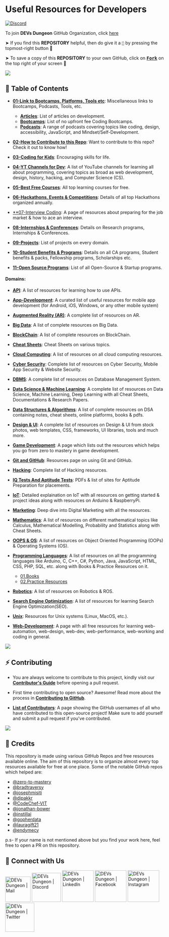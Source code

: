 # Useful Resources for Developers

[![Discord](https://img.shields.io/discord/865937470118297640.svg?logo=discord&colorB=5865F2)](https://discord.gg/GqzWmqDKzU)

To join **DEVs Dungeon** GitHub Organization, click [here](https://github.com/Devs-Dungeon/support/issues/new?assignees=&labels=invite+me+to+the+organisation&template=invitation.yml&title=Please+invite+me+to+the+GitHub+Community+Organization)

➤ If you find this **REPOSITORY** helpful, then do give it a `🌟` by pressing the topmost-right button 🤗

➤ To save a copy of this **REPOSITORY** to your own GitHub, click on <a href="https://github.com/Devs-Dungeon/Resources/edit/main/README.md"><kbd><b>Fork</b></kbd></a> on the top right of your screen 🤗

![](https://user-images.githubusercontent.com/73097560/115834477-dbab4500-a447-11eb-908a-139a6edaec5c.gif)

## 📍 Table of Contents

- [**01-Link to Bootcamps, Platforms, Tools etc**](https://github.com/Devs-Dungeon/Resources/tree/main/01-Link%20to%20Bootcamps%2C%20Platforms%2C%20Tools%20etc): Miscellaneous links to Bootcamps, Podcasts, Tools, etc.
  - [**Articles**](https://github.com/Devs-Dungeon/Resources/tree/main/01-Link%20to%20Bootcamps%2C%20Platforms%2C%20Tools%20etc/Articles): List of articles on development.
  - [**Bootcamps**](https://github.com/Devs-Dungeon/Resources/tree/main/01-Link%20to%20Bootcamps%2C%20Platforms%2C%20Tools%20etc/Bootcamps): List of no upfront fee Coding Bootcamps.
  - [**Podcasts**](https://github.com/Devs-Dungeon/Resources/tree/main/01-Link%20to%20Bootcamps%2C%20Platforms%2C%20Tools%20etc/Podcasts): A range of podcasts covering topics like coding, design, accessibility, JavaScript, and Mindset/Self-Development.
 
- [**02-How to Contribute to this Repo**](https://github.com/Devs-Dungeon/Resources/tree/main/02-How%20to%20Contribute%20to%20this%20Repo): Want to contribute to this repo? Check it out to know how!

- [**03-Coding for Kids**](https://github.com/Devs-Dungeon/Resources/blob/main/03-Coding%20for%20Kids/README.md): Encouraging skills for life.

- [**04-YT Channels for Dev**](https://github.com/Devs-Dungeon/Resources/blob/main/04-YT%20Channels%20for%20Dev/README.md): A list of YouTube channels for learning all about programming, covering topics as broad as web development, design, history, hacking, and Computer Science (CS).

- [**05-Best Free Courses**](https://github.com/Devs-Dungeon/Resources/tree/main/05-Best%20Free%20Courses): All top learning courses for free.

- [**06-Hackathons, Events & Competitions**](https://github.com/Devs-Dungeon/Resources/tree/main/06-Hackathons%2C%20Events%20%26%20Competitions): Details of all top Hackathons organized annually. 

- [**07-Interview Coding](https://github.com/Devs-Dungeon/Resources/tree/main/07-Interview%20Coding): A page of resources about preparing for the job market & how to ace an interview.

- [**08-Internships & Conferences**](https://github.com/Devs-Dungeon/Resources/tree/main/08-Internships%20%26%20Conferences): Details on Research programs, Internships & Conferences.

- [**09-Projects**](https://github.com/Devs-Dungeon/Resources/tree/main/09-Projects): List of projects on every domain.

- [**10-Student Benefits & Programs**](https://github.com/Devs-Dungeon/Resources/tree/main/10-Student%20Benefits%20%26%20Programs): Details on all CA programs, Student benefits & packs, Fellowship programs, Scholarships etc.

- [**11-Open Source Programs**](https://github.com/Devs-Dungeon/Resources/tree/main/11-Open%20Source%20Programs): List of all Open-Source & Startup programs.


#### Domains:  

- [**API**](https://github.com/Devs-Dungeon/Resources/tree/main/API): A list of resources for learning how to use APIs.

- [**App-Development**](https://github.com/Devs-Dungeon/Resources/tree/main/App-Development): A curated list of useful resources for mobile app development (for Android, iOS, Windows, or any other mobile system)

- [**Augmented Reality (AR)**](https://github.com/Devs-Dungeon/Resources/tree/main/Augmented%20Reality%20(AR)): A complete list of resources on AR.

- [**Big Data**](https://github.com/Devs-Dungeon/Resources/tree/main/Big-Data): A list of complete resources on Big Data.

- [**BlockChain**](https://github.com/Devs-Dungeon/Resources/tree/main/BlockChain): A list of complete resources on BlockChain.

- [**Cheat Sheets**](https://github.com/Devs-Dungeon/Resources/tree/main/Cheat%20Sheets): Cheat Sheets on various topics.

- [**Cloud Computing**](https://github.com/Devs-Dungeon/Resources/tree/main/Cloud%20Computing): A list of resources on all cloud computing resources.

- [**Cyber Security**](https://github.com/Devs-Dungeon/Resources/tree/main/Cyber%20Security): Complete list of resources on Cyber Security, Mobile App Security & Website Security.

- [**DBMS**](https://github.com/Devs-Dungeon/Resources/tree/main/DBMS): A complete list of resources on Database Management System.

- [**Data Science & Machine Learning**](https://github.com/Devs-Dungeon/Resources/tree/main/Data%20Science%20%26%20Machine%20Learning): A complete list of resources on Data Science, Machine Learning, Deep Learning with all Cheat Sheets, Documentations & Research Papers.

- [**Data Structures & Algorithms**](https://github.com/Devs-Dungeon/Resources/tree/main/Data%20Structures%20%26%20Algorithms): A list of complete resources on DSA containing notes, cheat sheets, online platforms, books & pdfs.

- [**Design & UI**](https://github.com/Devs-Dungeon/Resources/tree/main/Design%20%26%20UI): A complete list of resources on Design & UI from stock photos, web templates, CSS, frameworks, UI libraries, tools and much more.

- [**Game Development**](https://github.com/Devs-Dungeon/Resources/tree/main/Game%20Development): A page which lists out the resources which helps you go from zero to mastery in game development.

- [**Git and GitHub**](https://github.com/Devs-Dungeon/Resources/tree/main/Git%20%26%20GitHub): Resources page on using Git and GitHub.

- [**Hacking**](https://github.com/Devs-Dungeon/Resources/tree/main/Hacking): Complete list of Hacking resources.

- [**IQ Tests And Aptitude Tests**](https://github.com/Devs-Dungeon/Resources/tree/main/IQ%20Tests%20And%20Aptitude%20Tests): PDFs & list of sites for Aptitude Preparation for placements.

- [**IoT**](https://github.com/Devs-Dungeon/Resources/tree/main/IoT): Detailed explaination on IoT with all resources on getting started & project ideas along with resources on Arduino & RaspberryPi.

- [**Marketing**](https://github.com/Devs-Dungeon/Resources/tree/main/Marketing): Deep dive into Digital Marketing with all the resources.

- [**Mathematics**](https://github.com/Devs-Dungeon/Resources/tree/main/Mathematics): A list of resources on different mathematical topics like Calculus, Mathematical Modelling, Probability and Statistics along with Cheat Sheets.

- [**OOPS & OS**](https://github.com/Devs-Dungeon/Resources/tree/main/OOPS%20%26%20Operating%20Systems): A list of resources on Object Oriented Programming (OOPs) & Operating Systems (OS).

- [**Programming Languages**](https://github.com/Devs-Dungeon/Resources/tree/main/Programming%20Languages): A list of resources on all the programming languages like Arduino, C, C++, C#, Python, Java, JavaScript, HTML, CSS, PHP, SQL, etc. along with Books & Practice Resources on it.
  - [01.Books](https://github.com/Devs-Dungeon/Resources/tree/main/Programming%20Languages/01.Books)
  - [02.Practice Resources](https://github.com/Devs-Dungeon/Resources/tree/main/Programming%20Languages/02.Practice%20Resources)

- [**Robotics**](https://github.com/Devs-Dungeon/Resources/tree/main/Robotics): A list of resources on Robotics & ROS.

- [**Search Engine Optimization**](https://github.com/Devs-Dungeon/Resources/tree/main/SEO): A list of resources for learning Search Engine Optimization(SEO).

- [**Unix**](https://github.com/Devs-Dungeon/Resources/tree/main/Unix): Resources for Unix systems (Linux, MacOS, etc.).

- [**Web-Development**](https://github.com/Devs-Dungeon/Resources/tree/main/Web-Development): A page with all free resources for learning web-automation, web-design, web-dev, web-performance, web-working and coding in general.

![](https://user-images.githubusercontent.com/73097560/115834477-dbab4500-a447-11eb-908a-139a6edaec5c.gif)

## ⚡ Contributing

- You are always welcome to contribute to this project, kindly visit our [**Contributor's Guide**](https://github.com/Devs-Dungeon/Resources/tree/main/02-How%20to%20Contribute%20to%20this%20Repo) before opening a pull request.

- First time contributing to open source? Awesome! Read more about the process in [**Contributing to GitHub**](https://github.com/Devs-Dungeon/Resources/tree/main/02-How%20to%20Contribute%20to%20this%20Repo).

- [**List of Contributors**](https://github.com/Devs-Dungeon/Resources/blob/main/02-How%20to%20Contribute%20to%20this%20Repo/CONTRIBUTORS.md): A page showing the GitHub usernames of all who have contributed to this open-source project! Make sure to add yourself and submit a pull request if you've contributed.

![](https://user-images.githubusercontent.com/73097560/115834477-dbab4500-a447-11eb-908a-139a6edaec5c.gif)

## 🙏 Credits
This repository is made using various GitHub Repos and free resources available online. The aim of this repository is to organize almost every top resources available for free at one place. Some of the notable GitHub repos which helped are:
- [@zero-to-mastery](https://github.com/zero-to-mastery)
- [@bradtraversy](https://github.com/bradtraversy)
- [@josephmisiti](https://github.com/josephmisiti)
- [@dipakkr](https://github.com/dipakkr)
- [@CodeChef-VIT](https://github.com/CodeChef-VIT)
- [@jonathan-bower](https://github.com/jonathan-bower)
- [@instillai](https://github.com/instillai)
- [@gopherdata](https://github.com/gopherdata)
- [@lauragift21](https://github.com/lauragift21)
- [@endymecy](https://github.com/endymecy)

p.s- If your name is not mentioned above but you find your work here, feel free to open a PR on this repository.

## 🔗 Connect with Us


   [<img alt="DEVs Dungeon | Mail" width="80px" src="https://img.shields.io/badge/Gmail-D14836?style=for-the-badge&logo=gmail&logoColor=white" />](mailto:devs.dungeon.community@gmail.com)
    [<img alt="DEVs Dungeon | Discord" width="92px" src="https://img.shields.io/badge/Discord-5865F2?style=for-the-badge&logo=discord&logoColor=white" />](https://discord.gg/ceMXzhfaka)
    [<img alt="DEVs Dungeon | LinkedIn" width="100px" src="https://img.shields.io/badge/LinkedIn-0077B5?style=for-the-badge&logo=linkedin&logoColor=white" />](https://www.linkedin.com/company/devs-dungeon/)
    [<img alt="DEVs Dungeon | Facebook" width="100px" src="https://img.shields.io/badge/Facebook-1877F2?style=for-the-badge&logo=facebook&logoColor=white" />](https://www.facebook.com/devs.dungeon/)
    [<img alt="DEVs Dungeon | Instagram" width="100px" src="https://img.shields.io/badge/Instagram-E4405F?style=for-the-badge&logo=instagram&logoColor=white" />](https://www.instagram.com/devs.dungeon/)
    [<img alt="DEVs Dungeon | Twitter" width="92px" src="https://img.shields.io/badge/Twitter-1DA1F2?style=for-the-badge&logo=twitter&logoColor=white" />](https://twitter.com/devs_dungeon)


